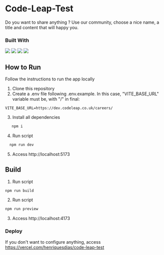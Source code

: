 # Code-Leap-Test

Do you want to share anything ? Use our community, choose a nice name, a title and content that will happy you.

### Built With

<img src="https://img.shields.io/badge/TypeScript-007ACC?style=for-the-badge&logo=typescript&logoColor=white" />
<img src="https://img.shields.io/badge/React-20232A?style=for-the-badge&logo=react&logoColor=61DAFB" />
<img src="https://img.shields.io/badge/Vite-B73BFE?style=for-the-badge&logo=vite&logoColor=FFD62E" />
<img src="https://img.shields.io/badge/styled--components-DB7093?style=for-the-badge&logo=styled-components&logoColor=white" />

## How to Run

Follow the instructions to run the app locally

1. Clone this repository
2. Create a .env file following .env.example. In this case, "VITE_BASE_URL" variable must be, with "/" in final:

```
VITE_BASE_URL=https://dev.codeleap.co.uk/careers/
```

3. Install all dependencies

```bash
   npm i
```

4. Run script

```bash
  npm run dev
```

5. Access http://localhost:5173

## Build

1. Run script

```bash
npm run build
```

2. Run script

```bash
npm run preview
```

3. Access http://localhost:4173

### Deploy

If you don't want to configure anything, access https://vercel.com/henriquesdias/code-leap-test
